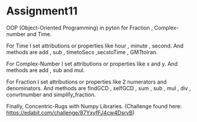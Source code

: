 # Assignment11

OOP (Object-Oriented Programming) in pyton for Fraction , Complex-number and Time.

For Time I set attributions or properties like hour , minute , second. And methods are add , sub , timetoSecs ,secstoTime , GMTtoIran. 

For Complex-Number I set attributions or properties like x and y. And methods are add , sub and mul.

For Fraction I set attributions or properties like 2 numerators and denominators. And methods are findGCD , selfGCD , sum , sub , mul , div , convrtnumber and simplify_fraction.

Finally, Concentric-Rugs with Numpy Libraries. (Challenge found here: https://edabit.com/challenge/87YxyfFJ4cw4DsrvB)